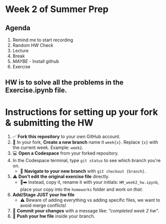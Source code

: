 # Week 2 of Summer Prep

## Agenda
1. Remind me to start recording
2. Random HW Check
3. Lecture
4. Break
5. *MAYBE* - Install github
6. Exercise 

## HW is to solve all the problems in the Exercise.ipynb file.

# Instructions for setting up your fork & submitting the HW

1. ✅ **Fork this repository** to your own GitHub account.
2. 🌿 In your fork, **Create a new branch** name it `week{x}`. Replace `{x}` with the current week. Example: `week2`.
3. 💻 **Open a Codespace** from your forked repository.
4. In the Codespace terminal, type `git status` to see which branch you're on.
    * 🔀 **Navigate to your new branch** with `git checkout {branch}`.
6. ⚠️ **Don’t edit the original exercise file** directly.  
    * 📄➡️ Instead, copy it, rename it with your initials: `HM_week2_hw.ipynb`, place your copy into the `homeworks` folder and work on *that*.
7. **Add/Stage JUST your hw file**
    * ⚠️ Beware of adding everything vs adding specific files, we want to avoid merge conflicts!
8. 📝 **Commit your changes** with a message like: *"completed week 2 hw"*.
9. 🚀 **Push your hw file** inside your branch.